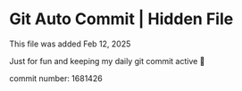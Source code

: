 # Git Auto Commit | Hidden File

This file was added Feb 12, 2025

Just for fun and keeping my daily git commit active 🤪

commit number: 1681426
